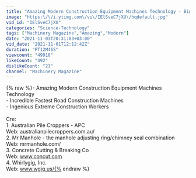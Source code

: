 ```yaml
---
title: "Amazing Modern Construction Equipment Machines Technology - Biggest Heavy Equipment Machines Working"
image: "https:\/\/i.ytimg.com\/vi\/IElSveC7jXU\/hqdefault.jpg"
vid_id: "IElSveC7jXU"
categories: "Science-Technology"
tags: ["Machinery Magazine","Amazing","Modern"]
date: "2021-11-03T20:31:03+03:00"
vid_date: "2021-11-01T12:12:42Z"
duration: "PT12M46S"
viewcount: "49918"
likeCount: "492"
dislikeCount: "21"
channel: "Machinery Magazine"
---
```

{% raw %}- Amazing Modern Construction Equipment Machines Technology <br />- Incredible Fastest Road Construction Machines<br />- Ingenious Extreme Construction Workers<br /><br />Cre:<br /> 1. Australian Pile Croppers - APC<br />Web: australianpilecroppers.com.au/<br /> 2. Mr Manhole - the manhole adjusting ring/chimney seal combination<br />Web: mrmanhole.com/<br /> 3. Concrete Cutting &amp; Breaking Co<br />Web: www.concut.com<br /> 4. Whirlygig, Inc.<br />Web: www.wgig.us/{% endraw %}
